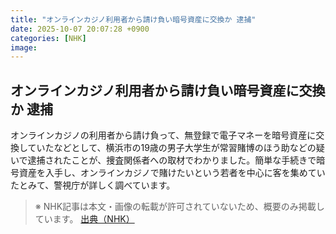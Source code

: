 ```yaml
---
title: "オンラインカジノ利用者から請け負い暗号資産に交換か 逮捕"
date: 2025-10-07 20:07:28 +0900
categories: [NHK]
image: 
---
```

## オンラインカジノ利用者から請け負い暗号資産に交換か 逮捕

オンラインカジノの利用者から請け負って、無登録で電子マネーを暗号資産に交換していたなどとして、横浜市の19歳の男子大学生が常習賭博のほう助などの疑いで逮捕されたことが、捜査関係者への取材でわかりました。簡単な手続きで暗号資産を入手し、オンラインカジノで賭けたいという若者を中心に客を集めていたとみて、警視庁が詳しく調べています。

> ※ NHK記事は本文・画像の転載が許可されていないため、概要のみ掲載しています。
[出典（NHK）](http://www3.nhk.or.jp/news/html/20251008/k10014943871000.html)
